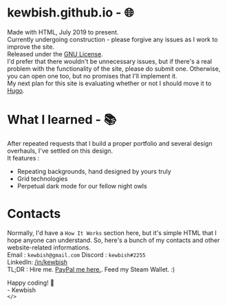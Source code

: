 # kewbish.github.io - 🌐
Made with HTML, July 2019 to present.  
Currently undergoing construction - please forgive any issues as I work to improve the site.  
Released under the [GNU License](https://www.gnu.org/licenses/gpl-3.0.en.html).  
I'd prefer that there wouldn't be unnecessary issues, but if there's a real problem with the functionality of the site, please do submit one. Otherwise, you can open one too, but no promises that I'll implement it.  
My next plan for this site is evaluating whether or not I should move it to <a href="https://gohugo.io">Hugo</a>.
# What I learned - 📚
After repeated requests that I build a proper portfolio and several design overhauls, I've settled on this design.  
It features :
- Repeating backgrounds, hand designed by yours truly
- Grid technologies
- Perpetual dark mode for our fellow night owls
# Contacts
Normally, I'd have a `How It Works` section here, but it's simple HTML that I hope anyone can understand. So, here's a bunch of my contacts and other website-related informations.  
Email : `kewbish@gmail.com` 
Discord : `kewbish#2255`   
LinkedIn: [/in/kewbish](https://www.linkedin.com/in/kewbish/)  
TL;DR : Hire me. [PayPal me here.](https://paypal.me/KEWB1SH). Feed my Steam Wallet. :) 

Happy coding! 👋  
\- Kewbish  
`</>`